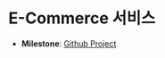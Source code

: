 # E-Commerce 서비스

- **Milestone**: [Github Project](https://github.com/users/god3v/projects/4/views/1)

